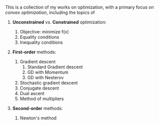 This is a collection of my works on optimization, with a primary focus on *convex optimization*, including the topics of

1.  __Unconstrained__ vs. __Constrained__ optimization:
    1.  Objective: minimize f(x)
    2.  Equality conditions
    3.  Inequality conditions

2.  __First-order__ methods:
    1.  Gradient descent
        1.  Standard Gradient descent
        2.  GD with Momentum
        3.  GD with Nesterov
    2.  Stochastic gradient descent
    3.  Conjugate descent
    4.  Dual ascent
    5.  Method of multipliers

3.  __Second-order__ methods:
    1.  Newton's method
